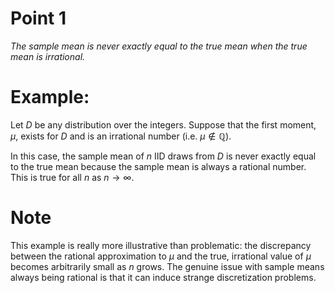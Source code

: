 # Point 1

*The sample mean is never exactly equal to the true mean when the true mean is
 irrational.*

# Example:

Let $D$ be any distribution over the integers. Suppose that the first moment,
$\mu$, exists for $D$ and is an irrational number
(i.e. $\mu \not\in \mathbb{Q}$).

In this case, the sample mean of $n$ IID draws from $D$ is never exactly equal
to the true mean because the sample mean is always a rational number. This is
true for all $n$ as $n \to \infty$.

# Note

This example is really more illustrative than problematic: the discrepancy
between the rational approximation to $\mu$ and the true, irrational value of
$\mu$ becomes arbitrarily small as $n$ grows. The genuine issue with sample
means always being rational is that it can induce strange discretization
problems.
